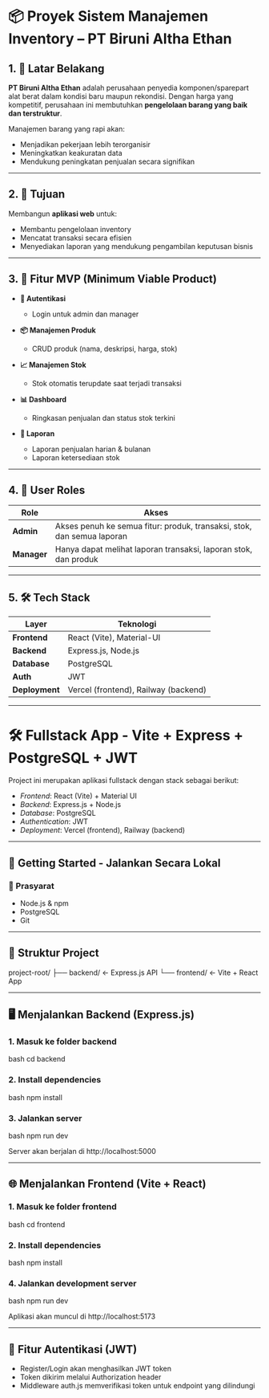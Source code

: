 # 📦 Proyek Sistem Manajemen Inventory – PT Biruni Altha Ethan

## 1. 🎯 Latar Belakang
**PT Biruni Altha Ethan** adalah perusahaan penyedia komponen/sparepart alat berat dalam kondisi baru maupun rekondisi. Dengan harga yang kompetitif, perusahaan ini membutuhkan **pengelolaan barang yang baik dan terstruktur**.

Manajemen barang yang rapi akan:
- Menjadikan pekerjaan lebih terorganisir
- Meningkatkan keakuratan data
- Mendukung peningkatan penjualan secara signifikan

---

## 2. 🎯 Tujuan
Membangun **aplikasi web** untuk:
- Membantu pengelolaan inventory
- Mencatat transaksi secara efisien
- Menyediakan laporan yang mendukung pengambilan keputusan bisnis

---

## 3. 🚀 Fitur MVP (Minimum Viable Product)

- **🔐 Autentikasi**
  - Login untuk admin dan manager

- **📦 Manajemen Produk**
  - CRUD produk (nama, deskripsi, harga, stok)

- **📈 Manajemen Stok**
  - Stok otomatis terupdate saat terjadi transaksi

- **📊 Dashboard**
  - Ringkasan penjualan dan status stok terkini

- **📝 Laporan**
  - Laporan penjualan harian & bulanan
  - Laporan ketersediaan stok

---

## 4. 👥 User Roles

| Role    | Akses                                                                 |
|---------|-----------------------------------------------------------------------|
| **Admin**   | Akses penuh ke semua fitur: produk, transaksi, stok, dan semua laporan |
| **Manager** | Hanya dapat melihat laporan transaksi, laporan stok, dan produk      |

---

## 5. 🛠 Tech Stack

| Layer       | Teknologi                        |
|-------------|----------------------------------|
| **Frontend**  | React (Vite), Material-UI         |
| **Backend**   | Express.js, Node.js               |
| **Database**  | PostgreSQL                        |
| **Auth**      | JWT                               |
| **Deployment**| Vercel (frontend), Railway (backend) |

---


# 🛠 Fullstack App - Vite + Express + PostgreSQL + JWT

Project ini merupakan aplikasi fullstack dengan stack sebagai berikut:

- *Frontend*: React (Vite) + Material UI
- *Backend*: Express.js + Node.js
- *Database*: PostgreSQL
- *Authentication*: JWT
- *Deployment*: Vercel (frontend), Railway (backend)

---

## 🚀 Getting Started - Jalankan Secara Lokal

### 🔧 Prasyarat

- Node.js & npm
- PostgreSQL
- Git

---

## 📁 Struktur Project


project-root/
├── backend/      ← Express.js API
└── frontend/     ← Vite + React App


---

## 🖥 Menjalankan Backend (Express.js)

### 1. Masuk ke folder backend
bash
cd backend


### 2. Install dependencies
bash
npm install


### 3. Jalankan server
bash
npm run dev


Server akan berjalan di http://localhost:5000

---

## 🌐 Menjalankan Frontend (Vite + React)

### 1. Masuk ke folder frontend
bash
cd frontend


### 2. Install dependencies
bash
npm install


### 4. Jalankan development server
bash
npm run dev


Aplikasi akan muncul di http://localhost:5173

---

## 🔐 Fitur Autentikasi (JWT)

- Register/Login akan menghasilkan JWT token
- Token dikirim melalui Authorization header
- Middleware auth.js memverifikasi token untuk endpoint yang dilindungi